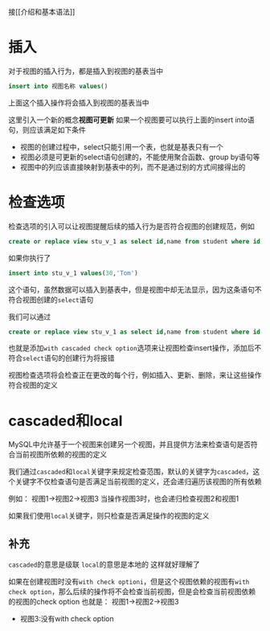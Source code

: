 接[[介绍和基本语法]]

# 插入
对于视图的插入行为，都是插入到视图的基表当中
```SQL
insert into 视图名称 values()
```
上面这个插入操作将会插入到视图的基表当中

这里引入一个新的概念**视图可更新**
如果一个视图要可以执行上面的insert into语句，则应该满足如下条件
* 视图的创建过程中，select只能引用一个表，也就是基表只有一个
* 视图必须是可更新的select语句创建的，不能使用聚合函数、group by语句等
* 视图中的列应该直接映射到基表中的列，而不是通过别的方式间接得出的


# 检查选项
检查选项的引入可以让视图提醒后续的插入行为是否符合视图的创建规范，例如
```SQL
create or replace view stu_v_1 as select id,name from student where id < 20
```
如果你执行了
```SQL
insert into stu_v_1 values(30,'Tom')
```
这个语句，虽然数据可以插入到基表中，但是视图中却无法显示，因为这条语句不符合视图创建的`select`语句

我们可以通过
```SQL
create or replace view stu_v_1 as select id,name from student where id < 20 with cascaded check option
```
也就是添加`with cascaded check option`选项来让视图检查insert操作，添加后不符合`select`语句的创建行为将报错

视图检查选项将会检查正在更改的每个行，例如插入、更新、删除，来让这些操作符合视图的定义

# cascaded和local
MySQL中允许基于一个视图来创建另一个视图，并且提供方法来检查语句是否符合当前视图所依赖的视图的定义

我们通过`cascaded`和`local`关键字来规定检查范围，默认的关键字为`cascaded`，这个关键字不仅检查语句是否满足当前视图的定义，还会递归遍历该视图的所有依赖

例如：
视图1->视图2->视图3
当操作视图3时，也会递归检查视图2和视图1

如果我们使用`local`关键字，则只检查是否满足操作的视图的定义

## 补充
`cascaded`的意思是级联
`local`的意思是本地的
这样就好理解了

如果在创建视图时没有`with check optioni`，但是这个视图依赖的视图有`with check option`，那么后续的操作将不会检查当前视图，但是会检查当前视图依赖的视图的check option
也就是：
视图1->视图2->视图3
* 视图3:没有with check option